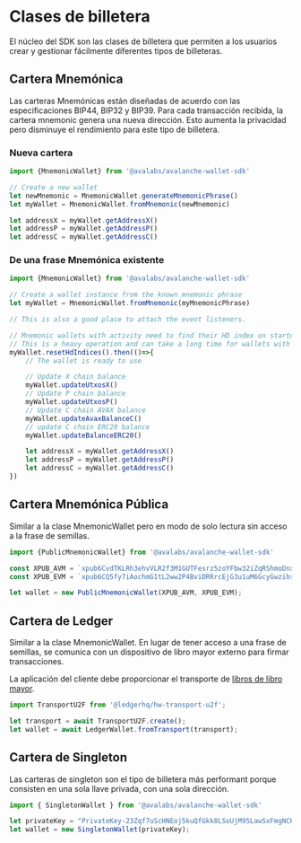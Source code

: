 # Clases de billetera

El núcleo del SDK son las clases de billetera que permiten a los usuarios crear y gestionar fácilmente diferentes tipos de billeteras.

## Cartera Mnemónica

Las carteras Mnemónicas están diseñadas de acuerdo con las especificaciones BIP44, BIP32 y BIP39. Para cada transacción recibida, la cartera mnemonic genera una nueva dirección. Esto aumenta la privacidad pero disminuye el rendimiento para este tipo de billetera.

### Nueva cartera

```typescript
import {MnemonicWallet} from '@avalabs/avalanche-wallet-sdk'

// Create a new wallet
let newMnemonic = MnemonicWallet.generateMnemonicPhrase()
let myWallet = MnemonicWallet.fromMnemonic(newMnemonic)

let addressX = myWallet.getAddressX()
let addressP = myWallet.getAddressP()
let addressC = myWallet.getAddressC()
```

### De una frase Mnemónica existente

```typescript
import {MnemonicWallet} from '@avalabs/avalanche-wallet-sdk'

// Create a wallet instance from the known mnemonic phrase
let myWallet = MnemonicWallet.fromMnemonic(myMnemonicPhrase)

// This is also a good place to attach the event listeners.

// Mnemonic wallets with activity need to find their HD index on startup
// This is a heavy operation and can take a long time for wallets with extensive activity
myWallet.resetHdIndices().then(()=>{
    // The wallet is ready to use

    // Update X chain balance
    myWallet.updateUtxosX()
    // Update P chain balance
    myWallet.updateUtxosP()
    // Update C chain AVAX balance
    myWallet.updateAvaxBalanceC()
    // update C chain ERC20 balance
    myWallet.updateBalanceERC20()

    let addressX = myWallet.getAddressX()
    let addressP = myWallet.getAddressP()
    let addressC = myWallet.getAddressC()
})
```

## Cartera Mnemónica Pública

Similar a la clase MnemonicWallet pero en modo de solo lectura sin acceso a la frase de semillas.

```typescript
import {PublicMnemonicWallet} from '@avalabs/avalanche-wallet-sdk'

const XPUB_AVM = `xpub6CvdTKLRh3ehvVLR2f3M1GUTFesrz5zoYFbw32iZqRShmoDnxtfSaF7mdCvXwNRfTwce5RYEADGb6YAzhqEAujEkvjTod6s2WEkpUBJZwqf`;
const XPUB_EVM = `xpub6CQ5fy7iAochmG1tL2ww2P4BviDRRrcEjG3u1uM6GcyGwzihscWoX9RwiCrZDcpAbYK8reYcy7cT8ZgZWVbReZ44ehVYqi5jZD9NknLx4TS`;

let wallet = new PublicMnemonicWallet(XPUB_AVM, XPUB_EVM);
```

## Cartera de Ledger

Similar a la clase MnemonicWallet. En lugar de tener acceso a una frase de semillas, se comunica con un dispositivo de libro mayor externo para firmar transacciones.

La aplicación del cliente debe proporcionar el transporte de [libros de libro mayor](https://github.com/LedgerHQ/ledgerjs#ledgerhqhw-transport-).

```typescript
import TransportU2F from '@ledgerhq/hw-transport-u2f';

let transport = await TransportU2F.create();
let wallet = await LedgerWallet.fromTransport(transport);
```

## Cartera de Singleton

Las carteras de singleton son el tipo de billetera más performant porque consisten en una sola llave privada, con una sola dirección.

```typescript
import { SingletonWallet } from '@avalabs/avalanche-wallet-sdk'

let privateKey = "PrivateKey-23Zqf7uScHNEoj5kuQfGkk8LSoUjM95LawSxFmgNCK6kFnWC7p"
let wallet = new SingletonWallet(privateKey);
```

